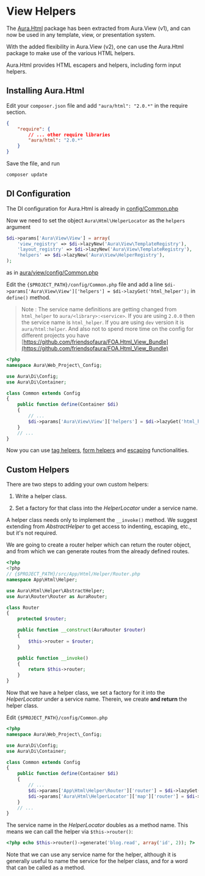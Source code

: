 # View Helpers

The [Aura.Html](https://github.com/auraphp/Aura.Html) package has been
extracted from Aura.View (v1), and can now be used in any
template, view, or presentation system.

With the added flexibility in Aura.View (v2), one can use the Aura.Html
package to make use of the various HTML helpers.

Aura.Html provides HTML escapers and helpers, including form input
helpers.

## Installing Aura.Html

Edit your `composer.json` file and add `"aura/html": "2.0.*"` in
the require section.

```json
{
    "require": {
        // ... other require libraries
        "aura/html": "2.0.*"
    }
}
```

Save the file, and run

```bash
composer update
```

## DI Configuration

The DI configuration for Aura.Html is already in
[config/Common.php](https://github.com/auraphp/Aura.Html/blob/develop-2/config/Common.php)

Now we need to set the object `Aura\Html\HelperLocator` as the `helpers`
argument

```php
$di->params['Aura\View\View'] = array(
    'view_registry' => $di->lazyNew('Aura\View\TemplateRegistry'),
    'layout_registry' => $di->lazyNew('Aura\View\TemplateRegistry'),
    'helpers' => $di->lazyNew('Aura\View\HelperRegistry'),
);
```

as in [aura/view/config/Common.php](https://github.com/auraphp/Aura.View/blob/develop-2/config/Common.php)

Edit the `{$PROJECT_PATH}/config/Common.php` file and add a line
`$di->params['Aura\View\View']['helpers'] = $di->lazyGet('html_helper');`
in `define()` method.

> Note : The service name definitions are getting changed from `html_helper`
to `aura/<library>:<service>`. If you are using `2.0.0` then the service name
is `html_helper`. If you are using `dev` version it is `aura/html:helper`.
And also not to spend more time on the config for different projects you
have [https://github.com/friendsofaura/FOA.Html_View_Bundle](https://github.com/friendsofaura/FOA.Html_View_Bundle)

```php
<?php
namespace Aura\Web_Project\_Config;

use Aura\Di\Config;
use Aura\Di\Container;

class Common extends Config
{
    public function define(Container $di)
    {
        // ...
        $di->params['Aura\View\View']['helpers'] = $di->lazyGet('html_helper');
    }
    // ...
}
```

Now you can use [tag helpers](https://github.com/auraphp/Aura.Html/blob/develop-2/README-HELPERS.md),
[form helpers](https://github.com/auraphp/Aura.Html/blob/develop-2/README-FORMS.md)
and [escaping](https://github.com/auraphp/Aura.Html#escaping) functionalities.

## Custom Helpers

There are two steps to adding your own custom helpers:

1. Write a helper class.

2. Set a factory for that class into the _HelperLocator_ under a service name.

A helper class needs only to implement the `__invoke()` method.
We suggest extending from _AbstractHelper_ to get access to indenting,
escaping, etc., but it's not required.

We are going to create a router helper which can return
the router object, and from which we can generate
routes from the already defined routes.

```php
<?php
<?php
// {$PROJECT_PATH}/src/App/Html/Helper/Router.php
namespace App\Html\Helper;

use Aura\Html\Helper\AbstractHelper;
use Aura\Router\Router as AuraRouter;

class Router
{
    protected $router;

    public function __construct(AuraRouter $router)
    {
        $this->router = $router;
    }

    public function __invoke()
    {
        return $this->router;
    }
}
```

Now that we have a helper class, we set a factory for it into the
_HelperLocator_ under a service name.
Therein, we create **and return** the helper class.

Edit `{$PROJECT_PATH}/config/Common.php`

```php
<?php
namespace Aura\Web_Project\_Config;

use Aura\Di\Config;
use Aura\Di\Container;

class Common extends Config
{
    public function define(Container $di)
    {
        // ...
        $di->params['App\Html\Helper\Router']['router'] = $di->lazyGet('aura/web-kernel:router');
        $di->params['Aura\Html\HelperLocator']['map']['router'] = $di->lazyNew('App\Html\Helper\Router');
    }
    // ...
}
```

The service name in the _HelperLocator_ doubles as a method name.
This means we can call the helper via `$this->router()`:

```php
<?php echo $this->router()->generate('blog.read', array('id', 2)); ?>
```

Note that we can use any service name for the helper, although it is generally
useful to name the service for the helper class, and for a word that
can be called as a method.
